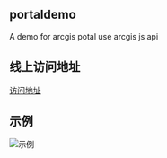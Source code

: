 ## portaldemo
A demo for arcgis potal use arcgis js api

## 线上访问地址
[访问地址](http://wandergis.github.io/portaldemo/)

## 示例
![示例](http://7xocdq.com1.z0.glb.clouddn.com/image/f/eb/7fff50a45ea60d567cc406799ac7e.png)
